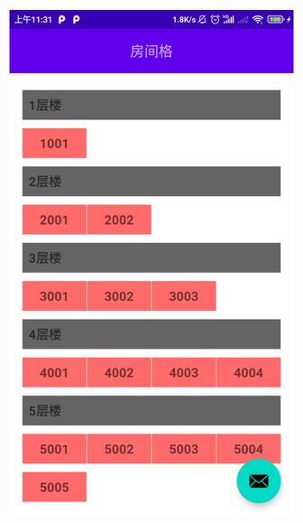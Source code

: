 <!--![图片示例](https://github.com/younghz/Markdown/raw/master/resource/Aaron_Swartz.jpg)-->
![图片](/pic/example.png)
